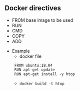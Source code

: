 
## Docker directives
 - FROM base image to be used
 - RUN
 - CMD
 - COPY
 - ADD
 
  + Example 
    - docker file
    ``` 
     FROM ubuntu:18.04
     RUN apt-get update
     RUN apt-get install -y htop
     ```
    - `docker build -t htop`
